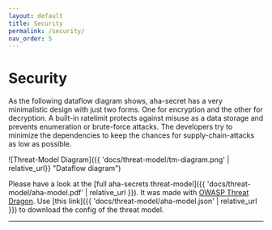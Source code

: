 ```yaml
---
layout: default
title: Security
permalink: /security/
nav_order: 5
---
```


# Security

As the following dataflow diagram shows, aha-secret has a very minimalistic design with just two forms. One for encryption and the other for decryption.
A built-in ratelimit protects against misuse as a data storage and prevents enumeration or brute-force attacks. The developers try to minimize the
dependencies to keep the chances for supply-chain-attacks as low as possible.

![Threat-Model Diagram]({{ 'docs/threat-model/tm-diagram.png' | relative_url}} "Dataflow diagram")

Please have a look at the [full aha-secrets threat-model]({{ 'docs/threat-model/aha-model.pdf' | relative_url }}). It was made with [OWASP Threat Dragon]. 
Use [this link]({{ 'docs/threat-model/aha-model.json' | relative_url }}) to download the config of the threat model.

---

[OWASP Threat Dragon]: https://www.threatdragon.com
